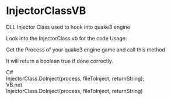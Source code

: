 # InjectorClassVB
DLL Injector Class used to hook into quake3 engine

Look into the InjectorClass.vb for the code
Usage:

Get the Process of your quake3 engine game and call this method

It will return a boolean true if done correctly.

C#  
InjectorClass.DoInject(process, fileToInject, returnString);  
VB.net  
InjectorClass.DoInject(process, fileToInject, returnString)  
